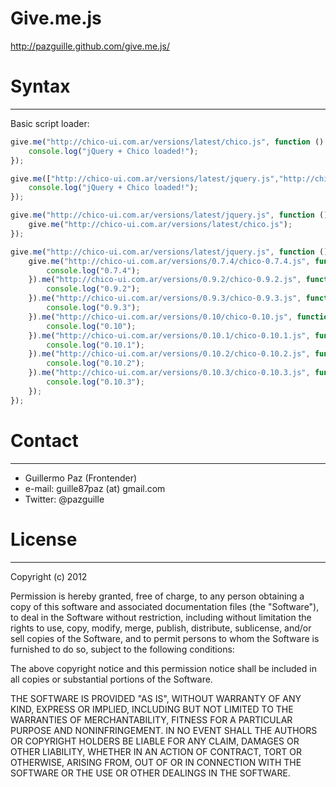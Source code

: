 Give.me.js
==========

http://pazguille.github.com/give.me.js/


# Syntax
--------

Basic script loader:

``` js
give.me("http://chico-ui.com.ar/versions/latest/chico.js", function () {
	console.log("jQuery + Chico loaded!");
});
```

``` js
give.me(["http://chico-ui.com.ar/versions/latest/jquery.js","http://chico-ui.com.ar/versions/latest/chico.js"], function () {
	console.log("jQuery + Chico loaded!");
});
```

``` js
give.me("http://chico-ui.com.ar/versions/latest/jquery.js", function () {
	give.me("http://chico-ui.com.ar/versions/latest/chico.js");
});
```

``` js
give.me("http://chico-ui.com.ar/versions/latest/jquery.js", function () {
	give.me("http://chico-ui.com.ar/versions/0.7.4/chico-0.7.4.js", function () {
		console.log("0.7.4");
	}).me("http://chico-ui.com.ar/versions/0.9.2/chico-0.9.2.js", function () {
		console.log("0.9.2");
	}).me("http://chico-ui.com.ar/versions/0.9.3/chico-0.9.3.js", function () {
		console.log("0.9.3");
	}).me("http://chico-ui.com.ar/versions/0.10/chico-0.10.js", function () {
		console.log("0.10");
	}).me("http://chico-ui.com.ar/versions/0.10.1/chico-0.10.1.js", function () {
		console.log("0.10.1");
	}).me("http://chico-ui.com.ar/versions/0.10.2/chico-0.10.2.js", function () {
		console.log("0.10.2");
	}).me("http://chico-ui.com.ar/versions/0.10.3/chico-0.10.3.js", function () {
		console.log("0.10.3");
	});
});
```

# Contact
---------
- Guillermo Paz (Frontender)
- e-mail: guille87paz (at) gmail.com
- Twitter: @pazguille


# License
---------
Copyright (c) 2012

Permission is hereby granted, free of charge, to any person obtaining a copy
of this software and associated documentation files (the "Software"), to deal
in the Software without restriction, including without limitation the rights
to use, copy, modify, merge, publish, distribute, sublicense, and/or sell
copies of the Software, and to permit persons to whom the Software is
furnished to do so, subject to the following conditions:

The above copyright notice and this permission notice shall be included in
all copies or substantial portions of the Software.

THE SOFTWARE IS PROVIDED "AS IS", WITHOUT WARRANTY OF ANY KIND, EXPRESS OR
IMPLIED, INCLUDING BUT NOT LIMITED TO THE WARRANTIES OF MERCHANTABILITY,
FITNESS FOR A PARTICULAR PURPOSE AND NONINFRINGEMENT. IN NO EVENT SHALL THE
AUTHORS OR COPYRIGHT HOLDERS BE LIABLE FOR ANY CLAIM, DAMAGES OR OTHER
LIABILITY, WHETHER IN AN ACTION OF CONTRACT, TORT OR OTHERWISE, ARISING FROM,
OUT OF OR IN CONNECTION WITH THE SOFTWARE OR THE USE OR OTHER DEALINGS IN
THE SOFTWARE.